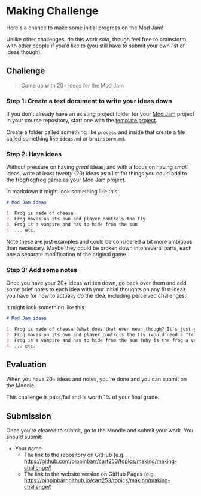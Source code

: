 # Making Challenge

Here's a chance to make some initial progress on the Mod Jam!

Unlike other challenges, do this work *solo*, though feel free to brainstorm with other people if you'd like to (you still have to submit your own list of ideas though).

## Challenge

> Come up with 20+ ideas for the Mod Jam

### Step 1: Create a text document to write your ideas down

If you don't already have an existing project folder for your [Mod Jam](../../mod-jam/) project in your course repository, start one with the [template project](../../../templates/template-p5-project.zip).

Create a folder called something like `process` and inside that create a file called something like `ideas.md` or `brainstorm.md`.

### Step 2: Have ideas

Without pressure on having *great* ideas, and with a focus on having *small* ideas, write at least *twenty* (20) ideas as a list for things you could add to the frogfrogfrog game as your Mod Jam project.

In markdown it might look something like this:

```md
# Mod Jam ideas

1. Frog is made of cheese
2. Frog moves on its own and player controls the fly
3. Frog is a vampire and has to hide from the sun
4. ... etc.
```

Note these are just examples and could be considered a bit more ambitious than necessary. Maybe they could be broken down into several parts, each one a separate modification of the original game.

### Step 3: Add some notes

Once you have your 20+ ideas written down, go back over them and add some brief notes to each idea with your initial thoughts on any first ideas you have for how to actually *do* the idea, including perceived challenges.

It might look something like this:

```md
# Mod Jam ideas

1. Frog is made of cheese (what does that even mean though? It's just yellow? It has holes in it? It kind of melts? Or stinks? The fly wants to eat it? This is a weird idea... needs more thought.)
2. Frog moves on its own and player controls the fly (would need a "frog AI" but could just have it bounce back and forth and randomly shoot its tongue? And then would have to design on fly control? Just the mouse?)
3. Frog is a vampire and has to hide from the sun (Why is the frog a vampire? Does it want to bite the flies? Do they become vampires? How to do a day night cycle? Where would the frog hide? Maybe a leaf? It could go under the water? Would need water...)
4. ... etc.
```

## Evaluation

When you have 20+ ideas and notes, you're done and you can submit on the Moodle.

This challenge is pass/fail and is worth 1% of your final grade.

## Submission

Once you're cleared to submit, go to the Moodle and submit your work. You should submit:

- Your name
    - The link to the repository on GitHub (e.g. https://github.com/pippinbarr/cart253/topics/making/making-challenge/)
    - The link to the website version on GitHub Pages (e.g. https://pippinbarr.github.io/cart253/topics/making/making-challenge/)
    